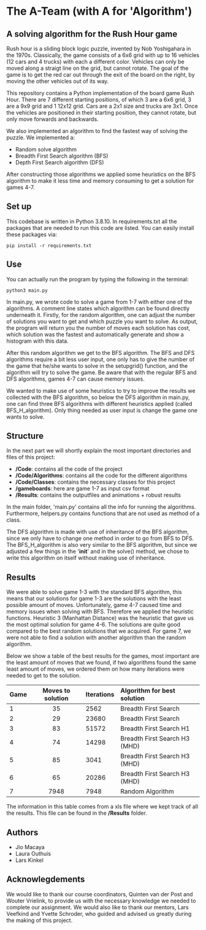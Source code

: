 # The A-Team (with A for 'Algorithm')
## A solving algorithm for the Rush Hour game
Rush hour is a sliding block logic puzzle, invented by Nob Yoshigahara in the 1970s. Classically, the game consists of a 6x6 grid with up to 16 vehicles (12 cars and 4 trucks) with each a different color. Vehicles can only be moved along a straigt line on the grid, but cannot rotate. The goal of the game is to get the red car out through the exit of the board on the right, by moving the other vehicles out of its way.

This repository contains a Python implementation of the board game Rush Hour. There are 7 different starting positions, of which 3 are a 6x6 grid, 3 are a 9x9 grid and 1 12x12 grid. Cars are a 2x1 size and trucks are 3x1. Once the vehicles are positioned in their starting position, they cannot rotate, but only move forwards and backwards.

We also implemented an algorithm to find the fastest way of solving the puzzle. We implemented a:
<ul>
    <li>Random solve algorithm</li>
    <li>Breadth First Search algorithm (BFS)</li>
    <li>Depth First Search algorithm (DFS)</li>
</ul>
After constructing those algorithms we applied some heuristics on the BFS algorithm
to make it less time and memory consuming to get a solution for games 4-7.

## Set up
This codebase is written in Python 3.8.10. In requirements.txt all the packages that are needed to run this code are listed. You can easily install these packages via:
<pre><code>pip install -r requirements.txt</code></pre>

## Use
You can actually run the program by typing the following in the terminal:
<pre><code>python3 main.py</code></pre>

In main.py, we wrote code to solve a game from 1-7 with either one of the algorithms.
A comment line states which algorithm can be found directly underneath it. Firstly, for the random algorithm, one can adjust the number of solutions you want to get and which puzzle you want to solve. As output, the program will return you the number of moves each solution has cost, which solution was the fastest and automatically generate and show a histogram with this data.

After this random algorithm we get to the BFS algorithm. The BFS and DFS algorithms require a bit less user input, one only has to give the number of the game that he/she wants to solve in the setupgrid() function, and the algorithm will try to solve the game. Be aware that with the regular BFS and DFS algorithms, games 4-7 can cause memory issues.

We wanted to make use of some heuristics to try to improve the results we collected with the BFS algorithm, so below the DFS algorithm in main.py, one can find three BFS algorithms with different heuristics applied (called BFS_H_algorithm). Only thing needed as user input is change the game one wants to solve.

## Structure
In the next part we will shortly explain the most important directories and files of this project:
<ul>
    <li><strong>/Code</strong>: contains all the code of the project</li>
    <li><strong>/Code/Algorithms</strong>: contains all the code for the different algorithms</li>
    <li><strong>/Code/Classes</strong>: contains the necessary classes for this project</li>
    <li><strong>/gameboards</strong>: here are game 1-7 as input csv format </li>
    <li><strong>/Results</strong>: contains the outputfiles and animations + robust results</li>
</ul>

In the main folder, 'main.py' contains all the info for running the algorithms. Furthermore, helpers.py contains functions that are not used as method of a class.

The DFS algorithm is made with use of inheritance of the BFS algorithm, since we only have to change one method in order to go from BFS to DFS. The BFS_H_algorithm is also very similar to the BFS algorithm, but since we adjusted a few things in the '__init__' and in the solve() method, we chose to write this algorithm on itself without making use of inheritance.

## Results
We were able to solve game 1-3 with the standard BFS algorithm, this means that our solutions for game 1-3 are the solutions with the least possible amount of moves.
Unfortunately, game 4-7 caused time and memory issues when solving with BFS. Therefore we applied the heuristic functions. Heuristic 3 (Manhattan Distance) was the heuristic that gave us the most optimal solution for game 4-6. The solutions are quite good compared to the best random solutions that we acquired. For game 7, we were not able to find a solution with another algorithm than the random algorithm.

Below we show a table of the best results for the games, most important are the least amount of moves that we found, if two algorithms found the same least amount of moves, we ordered them on how many iterations were needed to get to the solution.

| Game        | Moves to solution | Iterations | Algorithm for best solution    |
| ----------- |:-----------------:|:---------- |:------------------------------ |
| 1           | 35                | 2562       | Breadth First Search           |
| 2           | 29                | 23680      | Breadth First Search           |
| 3           | 83                | 51572      | Breadth First Search H1        |
| 4           | 74                | 14298      | Breadth First Search H3 (MHD)  |
| 5           | 85                | 3041       | Breadth First Search H3 (MHD)  |
| 6           | 65                | 20286      | Breadth First Search H3 (MHD)  |
| 7           | 7948              | 7948       | Random Algorithm               |

The information in this table comes from a xls file where we kept track of all the results. This file can be found in the <strong>/Results</strong> folder.

## Authors
<ul>
    <li>Jio Macaya</li>
    <li>Laura Outhuis</li>
    <li>Lars Kinkel</li>
</ul>

## Acknowlegdements
We would like to thank our course coordinators, Quinten van der Post and Wouter Vrielink, to provide us with the necessary knowledge we needed to complete our assignment. We would also like to thank our mentors, Lars Veefkind and Yvette Schroder, who guided and advised us greatly during the making of this project.
